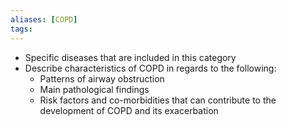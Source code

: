 ```yaml
---
aliases: [COPD]
tags: 
---
```






- Specific diseases that are included in this category
- Describe characteristics of COPD in regards to the following:
	- Patterns of airway obstruction
	- Main pathological findings
	- Risk factors and co-morbidities that can contribute to the development of COPD and its exacerbation